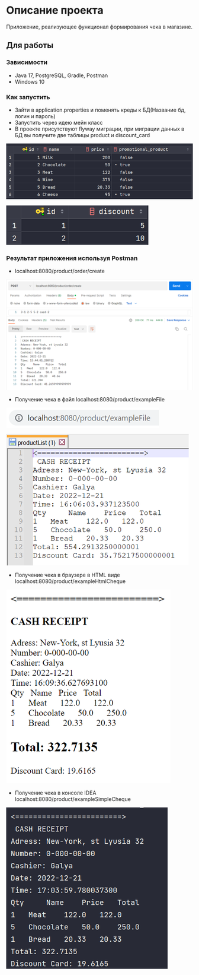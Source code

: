 # Описание проекта
Приложение, реализующее функционал формирования
чека в магазине.

## Для работы

### Зависимости

* Java 17, PostgreSQL, Gradle, Postman
* Windows 10

### Как запустить

* Зайти в application.properties и поменять креды к БД(Название бд, логин и пароль)
* Запустить через идею мейн класс 
* В проекте присутствуют flyway миграции, при миграции данных в БД вы получите две таблицы product и discount_card 
  
![Alt text](src/main/resources/static/6.png?raw=true "Optional Title")

![Alt text](src/main/resources/static/7.png?raw=true "Optional Title")



### Результат приложения используя Postman

* localhost:8080/product/order/create

![Alt text](src/main/resources/static/1.png?raw=true "Optional Title")

* Получение чека в файл
localhost:8080/product/exampleFile

![Alt text](src/main/resources/static/2.png?raw=true "Optional Title")

![Alt text](src/main/resources/static/4.png?raw=true "Optional Title")


* Получение чека в браузере в HTML виде
localhost:8080/product/exampleHtmlCheque

![Alt text](src/main/resources/static/3.png?raw=true "Optional Title")

* Получение чека в консоле IDEA
localhost:8080/product/exampleSimpleCheque

![Alt text](src/main/resources/static/5.png?raw=true "Optional Title")
